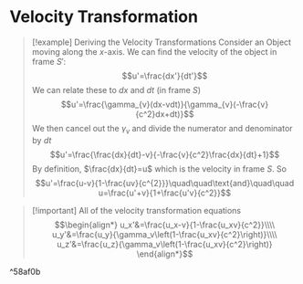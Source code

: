# Velocity Transformation
>[!example] Deriving the Velocity Transformations
>Consider an Object moving along the $x$-axis. We can find the velocity of the object in frame $S'$:$$u'=\frac{dx'}{dt'}$$
>We can relate these to $dx$ and $dt$ (in frame $S$)$$u'=\frac{\gamma_{v}(dx-vdt)}{\gamma_{v}(-\frac{v}{c^2}dx+dt)}$$
>We then cancel out the $\gamma_v$ and divide the numerator and denominator by $dt$$$u'=\frac{\frac{dx}{dt}-v}{-\frac{v}{c^2}\frac{dx}{dt}+1}$$
>By definition, $\frac{dx}{dt}=u$ which is the velocity in frame $S$. So$$u'=\frac{u-v}{1-\frac{uv}{c^{2}}}\quad\quad\text{and}\quad\quad u=\frac{u'+v}{1+\frac{u'v}{c^2}}$$


>[!important] All of the velocity transformation equations
>$$\begin{align*}
u_x'&=\frac{u_x-v}{1-\frac{u_xv}{c^2}}\\\\
u_y'&=\frac{u_y}{\gamma_v\left(1-\frac{u_xv}{c^2}\right)}\\\\
u_z'&=\frac{u_z}{\gamma_v\left(1-\frac{u_xv}{c^2}\right)}
\end{align*}$$

^58af0b
